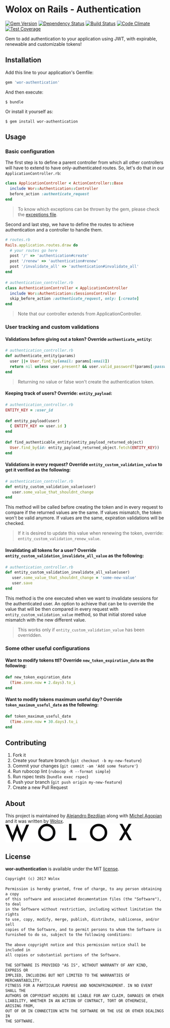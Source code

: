 # Wolox on Rails - Authentication
[![Gem Version](https://badge.fury.io/rb/wor-authentication.svg)](https://badge.fury.io/rb/wor-authentication)
[![Dependency Status](https://gemnasium.com/badges/github.com/Wolox/wor-authentication.svg)](https://gemnasium.com/github.com/Wolox/wor-authentication)
[![Build Status](https://travis-ci.org/Wolox/wor-authentication.svg)](https://travis-ci.org/Wolox/wor-authentication)
[![Code Climate](https://codeclimate.com/github/Wolox/wor-authentication/badges/gpa.svg)](https://codeclimate.com/github/Wolox/wor-authentication)
[![Test Coverage](https://codeclimate.com/github/Wolox/wor-authentication/badges/coverage.svg)](https://codeclimate.com/github/Wolox/wor-authentication/coverage)

Gem to add authentication to your application using JWT, with expirable, renewable and customizable tokens!

## Installation

Add this line to your application's Gemfile:

```ruby
gem 'wor-authentication'
```

And then execute:

    $ bundle

Or install it yourself as:

    $ gem install wor-authentication

## Usage

### Basic configuration

The first step is to define a parent controller from which all other controllers will have to extend to have only-authenticated routes. So, let's do that in our `ApplicationController.rb`:
```ruby
class ApplicationController < ActionController::Base
  include Wor::Authentication::Controller
  before_action :authenticate_request
end
```
> To know which exceptions can be thrown by the gem, please check the [exceptions file](./lib/wor/authentication/exceptions.rb).

Second and last step, we have to define the routes to achieve authentication and a controller to handle them.
```ruby
# routes.rb
Rails.application.routes.draw do
  # your routes go here
  post '/' => 'authentication#create'
  post '/renew' => 'authentication#renew'
  post '/invalidate_all' => 'authentication#invalidate_all'
end

# authentication_controller.rb
class AuthenticationController < ApplicationController
  include Wor::Authentication::SessionsController
  skip_before_action :authenticate_request, only: [:create]
end
```
> Note that our controller extends from ApplicationController.

### <a name='custom-validations'> User tracking and custom validations

#### Validations before giving out a token? Override `authenticate_entity`:

```ruby
# authentication_controller.rb
def authenticate_entity(params)
  user ||= User.find_by(email: params[:email])
  return nil unless user.present? && user.valid_password?(params[:password])
end
```
> Returning no value or false won't create the authentication token.

#### Keeping track of users? Override: `entity_payload`:

```ruby
# authentication_controller.rb
ENTITY_KEY = :user_id

def entity_payload(user)
  { ENTITY_KEY => user.id }
end

def find_authenticable_entity(entity_payload_returned_object)
  User.find_by(id: entity_payload_returned_object.fetch(ENTITY_KEY))
end
```

#### Validations in every request? Override `entity_custom_validation_value` to get it verified as the following:

```ruby
# authentication_controller.rb
def entity_custom_validation_value(user)
   user.some_value_that_shouldnt_change
end
```
This method will be called before creating the token and in every request to compare if the returned values are the same. If values mismatch, the token won't be valid anymore. If values are the same, expiration validations will be checked.
> If it is desired to update this value when renewing the token, override: `entity_custom_validation_renew_value`.

#### Invalidating all tokens for a user? Override `entity_custom_validation_invalidate_all_value` as the following:

```ruby
# authentication_controller.rb
def entity_custom_validation_invalidate_all_value(user)
   user.some_value_that_shouldnt_change = 'some-new-value'
   user.save
end
```
This method is the one executed when we want to invalidate sessions for the authenticated user. An option to achieve that can be to override the value that will be then compared in every request with `entity_custom_validation_value` method, so that initial stored value mismatch with the new different value.
> This works only if `entity_custom_validation_value` has been overridden.


### Some other useful configurations

#### Want to modify tokens ttl? Override `new_token_expiration_date` as the following:

```ruby
def new_token_expiration_date
  (Time.zone.now + 2.days).to_i
end
```

#### Want to modify tokens maximum useful day? Override `token_maximum_useful_date` as the following:

```ruby
def token_maximum_useful_date
  (Time.zone.now + 30.days).to_i
end
```

## Contributing

1. Fork it
2. Create your feature branch (`git checkout -b my-new-feature`)
3. Commit your changes (`git commit -am 'Add some feature'`)
4. Run rubocop lint (`rubocop -R --format simple`)
5. Run rspec tests (`bundle exec rspec`)
6. Push your branch (`git push origin my-new-feature`)
7. Create a new Pull Request

## About ##

This project is maintained by [Alejandro Bezdjian](https://github.com/alebian) along with [Michel Agopian](https://github.com/mishuagopian) and it was written by [Wolox](http://www.wolox.com.ar).
![Wolox](https://raw.githubusercontent.com/Wolox/press-kit/master/logos/logo_banner.png)

## License

**wor-authentication** is available under the MIT [license](https://raw.githubusercontent.com/Wolox/wor-authentication/master/LICENSE.md).

    Copyright (c) 2017 Wolox

    Permission is hereby granted, free of charge, to any person obtaining a copy
    of this software and associated documentation files (the "Software"), to deal
    in the Software without restriction, including without limitation the rights
    to use, copy, modify, merge, publish, distribute, sublicense, and/or sell
    copies of the Software, and to permit persons to whom the Software is
    furnished to do so, subject to the following conditions:

    The above copyright notice and this permission notice shall be included in
    all copies or substantial portions of the Software.

    THE SOFTWARE IS PROVIDED "AS IS", WITHOUT WARRANTY OF ANY KIND, EXPRESS OR
    IMPLIED, INCLUDING BUT NOT LIMITED TO THE WARRANTIES OF MERCHANTABILITY,
    FITNESS FOR A PARTICULAR PURPOSE AND NONINFRINGEMENT. IN NO EVENT SHALL THE
    AUTHORS OR COPYRIGHT HOLDERS BE LIABLE FOR ANY CLAIM, DAMAGES OR OTHER
    LIABILITY, WHETHER IN AN ACTION OF CONTRACT, TORT OR OTHERWISE, ARISING FROM,
    OUT OF OR IN CONNECTION WITH THE SOFTWARE OR THE USE OR OTHER DEALINGS IN
    THE SOFTWARE.
